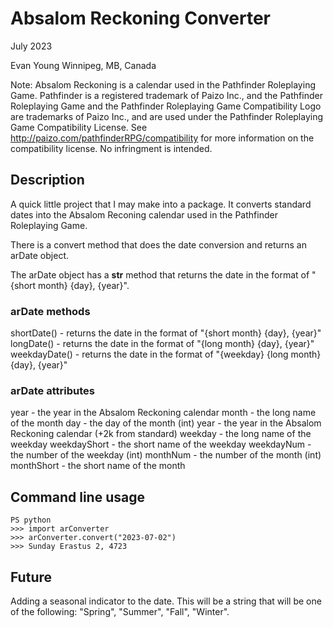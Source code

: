 # Absalom Reckoning Converter

July 2023

Evan Young Winnipeg, MB, Canada

Note: Absalom Reckoning is a calendar used in the Pathfinder Roleplaying Game. Pathfinder is a registered trademark of Paizo Inc., and the Pathfinder Roleplaying Game and the Pathfinder Roleplaying Game Compatibility Logo are trademarks of Paizo Inc., and are used under the Pathfinder Roleplaying Game Compatibility License. See http://paizo.com/pathfinderRPG/compatibility for more information on the compatibility license. No infringment is intended.

## Description
A quick little project that I may make into a package. It converts standard dates into the Absalom Reconing calendar used in the Pathfinder Roleplaying Game.

There is a convert method that does the date conversion and returns an arDate object.

The arDate object has a __str__ method that returns the date in the format of "{short month} {day}, {year}".

### arDate methods
shortDate() - returns the date in the format of "{short month} {day}, {year}"
longDate() - returns the date in the format of "{long month} {day}, {year}"
weekdayDate() - returns the date in the format of "{weekday} {long month} {day}, {year}"

### arDate attributes
year - the year in the Absalom Reckoning calendar
month - the long name of the month
day - the day of the month (int)
year - the year in the Absalom Reckoning calendar (+2k from standard)
weekday - the long name of the weekday
weekdayShort - the short name of the weekday
weekdayNum - the number of the weekday (int)
monthNum - the number of the month (int)
monthShort - the short name of the month

## Command line usage
```
PS python
>>> import arConverter
>>> arConverter.convert("2023-07-02")
>>> Sunday Erastus 2, 4723
```

## Future
Adding a seasonal indicator to the date. This will be a string that will be one of the following: "Spring", "Summer", "Fall", "Winter".

